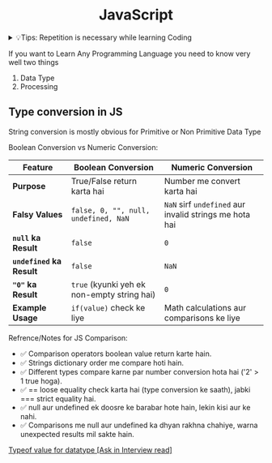 <h1 align="center">JavaScript </h1>

<details>
<summary>💡Tips: Repetition is necessary while learning Coding</summary>
  <ul>Instead of going in-depth in various topics, you should practice it more often!</ul>
</details>

If you want to Learn Any Programming Language you need to know very well two things

1. Data Type
2. Processing

## Type conversion in JS

String conversion is mostly obvious for Primitive or Non Primitive Data Type

Boolean Conversion vs Numeric Conversion:
<table><thead><tr><th><strong>Feature</strong></th><th><strong>Boolean Conversion</strong></th><th><strong>Numeric Conversion</strong></th></tr></thead><tbody><tr><td><strong>Purpose</strong></td><td>True/False return karta hai</td><td>Number me convert karta hai</td></tr><tr><td><strong>Falsy Values</strong></td><td><code>false, 0, "", null, undefined, NaN</code></td><td><code>NaN</code> sirf <code>undefined</code> aur invalid strings me hota hai</td></tr><tr><td><strong><code>null</code> ka Result</strong></td><td><code>false</code></td><td><code>0</code></td></tr><tr><td><strong><code>undefined</code> ka Result</strong></td><td><code>false</code></td><td><code>NaN</code></td></tr><tr><td><strong><code>"0"</code> ka Result</strong></td><td><code>true</code> (kyunki yeh ek non-empty string hai)</td><td><code>0</code></td></tr><tr><td><strong>Example Usage</strong></td><td><code>if(value)</code> check ke liye</td><td>Math calculations aur comparisons ke liye</td></tr></tbody></table>

Refrence/Notes for JS Comparison:

- ✅ Comparison operators boolean value return karte hain.
- ✅ Strings dictionary order me compare hoti hain.
- ✅ Different types compare karne par number conversion hota hai ('2' > 1 true hoga).
- ✅ == loose equality check karta hai (type conversion ke saath), jabki === strict equality hai.
- ✅ null aur undefined ek doosre ke barabar hote hain, lekin kisi aur ke nahi.
- ✅ Comparisons me null aur undefined ka dhyan rakhna chahiye, warna unexpected results mil sakte hain.

[Typeof value for datatype [Ask in Interview read]](https://developer.mozilla.org/en-US/docs/Web/JavaScript/Reference/Operators/typeof)